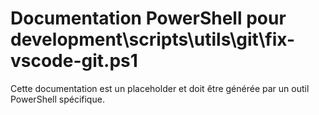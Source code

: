 # Documentation PowerShell pour development\scripts\utils\git\fix-vscode-git.ps1

Cette documentation est un placeholder et doit être générée par un outil PowerShell spécifique.
